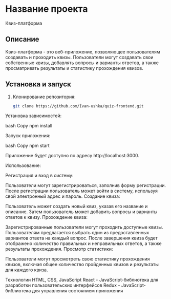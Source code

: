 # Название проекта

Квиз-платформа

## Описание

Квиз-платформа - это веб-приложение, позволяющее пользователям создавать и проходить квизы. Пользователи могут создавать свои собственные квизы, добавлять вопросы и варианты ответов, а также просматривать результаты и статистику прохождения квизов.

## Установка и запуск

1. Клонирование репозитория:

   ```bash
   git clone https://github.com/Ivan-ushka/quiz-frontend.git

Установка зависимостей:

bash
Copy
npm install

Запуск приложения:

bash
Copy
npm start

Приложение будет доступно по адресу http://localhost:3000.

Использование:

Регистрация и вход в систему:

Пользователи могут зарегистрироваться, заполнив форму регистрации.
После регистрации пользователь может войти в систему, используя свой электронный адрес и пароль.
Создание квиза:

Пользователь может создать новый квиз, указав его название и описание.
Затем пользователь может добавить вопросы и варианты ответов к квизу.
Прохождение квиза:

Зарегистрированные пользователи могут проходить доступные квизы.
Пользователям предлагается выбрать один из предоставленных вариантов ответа на каждый вопрос.
После завершения квиза будет отображено количество правильных и неправильных ответов, а также результаты прохождения.
Просмотр статистики:

Пользователи могут просмотреть свою статистику прохождения квизов, включая общее количество пройденных квизов и результаты для каждого квиза.

Технологии
HTML, CSS, JavaScript
React - JavaScript-библиотека для разработки пользовательских интерфейсов
Redux - JavaScript-библиотека для управления состоянием приложения
